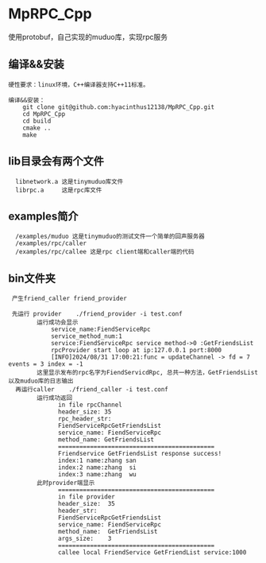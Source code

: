 # MpRPC_Cpp

使用protobuf，自己实现的muduo库，实现rpc服务


## 编译&&安装

    硬性要求：linux环境，C++编译器支持C++11标准。

    编译&&安装：
        git clone git@github.com:hyacinthus12138/MpRPC_Cpp.git
        cd MpRPC_Cpp
        cd build
        cmake ..
        make 
## lib目录会有两个文件
      libnetwork.a 这是tinymuduo库文件
      librpc.a     这是rpc库文件
## examples简介
      /examples/muduo 这是tinymuduo的测试文件一个简单的回声服务器
      /examples/rpc/caller
      /examples/rpc/callee 这是rpc client端和caller端的代码
## bin文件夹
     产生friend_caller friend_provider

     先运行 provider    ./friend_provider -i test.conf
            运行成功会显示  
                service_name:FiendServiceRpc
                service_method_num:1
                service:FiendServiceRpc service method->0 :GetFriendsList
                rpcProvider start loop at ip:127.0.0.1 port:8000
                [INFO]2024/08/31 17:00:21:func = updateChannel -> fd = 7 events = 3 index = -1 
            这里显示发布的rpc名字为FiendServicdRpc, 总共一种方法，GetFriendsList 以及muduo库的日志输出
      再运行caller    ./friend_caller -i test.conf
            运行成功返回 
                  in file rpcChannel
                  header_size: 35
                  rpc_header_str: 
                  FiendServiceRpcGetFriendsList
                  service_name: FiendServiceRpc
                  method_name: GetFriendsList
                  ============================================
                  Friendservice GetFriendsList response success!
                  index:1 name:zhang san
                  index:2 name:zhang  si
                  index:3 name:zhang  wu
            此时provider端显示
                  ============================================
                  in file provider
                  header_size:  35
                  header_str:   
                  FiendServiceRpcGetFriendsList
                  service_name: FiendServiceRpc
                  method_name:  GetFriendsList
                  args_size:    3
                  ============================================
                  callee local FriendService GetFriendList service:1000
